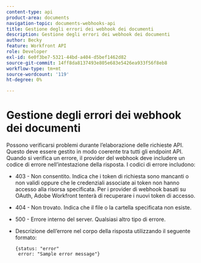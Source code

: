 ```yaml
---
content-type: api
product-area: documents
navigation-topic: documents-webhooks-api
title: Gestione degli errori dei webhook dei documenti
description: Gestione degli errori dei webhook dei documenti
author: Becky
feature: Workfront API
role: Developer
exl-id: 6e0f3be7-5321-44bd-a404-d5bef1462d82
source-git-commit: 14ff8da8137493e805e683e5426ea933f56f8eb8
workflow-type: tm+mt
source-wordcount: '119'
ht-degree: 0%

---
```


# Gestione degli errori dei webhook dei documenti

Possono verificarsi problemi durante l’elaborazione delle richieste API. Questo deve essere gestito in modo coerente tra tutti gli endpoint API. Quando si verifica un errore, il provider del webhook deve includere un codice di errore nell’intestazione della risposta. I codici di errore includono:

* 403 - Non consentito. Indica che i token di richiesta sono mancanti o non validi oppure che le credenziali associate ai token non hanno accesso alla risorsa specificata. Per i provider di webhook basati su OAuth, Adobe Workfront tenterà di recuperare i nuovi token di accesso.

* 404 - Non trovato. Indica che il file o la cartella specificata non esiste.

* 500 - Errore interno del server. Qualsiasi altro tipo di errore.

* Descrizione dell’errore nel corpo della risposta utilizzando il seguente formato:

  ```
  {status: "error"
   error: "Sample error message"}
  ```
